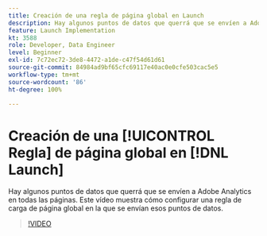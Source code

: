 ```yaml
---
title: Creación de una regla de página global en Launch
description: Hay algunos puntos de datos que querrá que se envíen a Adobe Analytics en todas las páginas. Este vídeo muestra cómo configurar una regla de carga de página global para enviar esos puntos de datos.
feature: Launch Implementation
kt: 3588
role: Developer, Data Engineer
level: Beginner
exl-id: 7c72ec72-3de8-4472-a1de-c47f54d61d61
source-git-commit: 84984ad9bf65cfc69117e40ac0e0cfe503cac5e5
workflow-type: tm+mt
source-wordcount: '86'
ht-degree: 100%

---
```


# Creación de una [!UICONTROL Regla] de página global en [!DNL Launch]

Hay algunos puntos de datos que querrá que se envíen a Adobe Analytics en todas las páginas. Este vídeo muestra cómo configurar una regla de carga de página global en la que se envían esos puntos de datos.

>[!VIDEO](https://video.tv.adobe.com/v/28769/?quality=12&learn=on)
